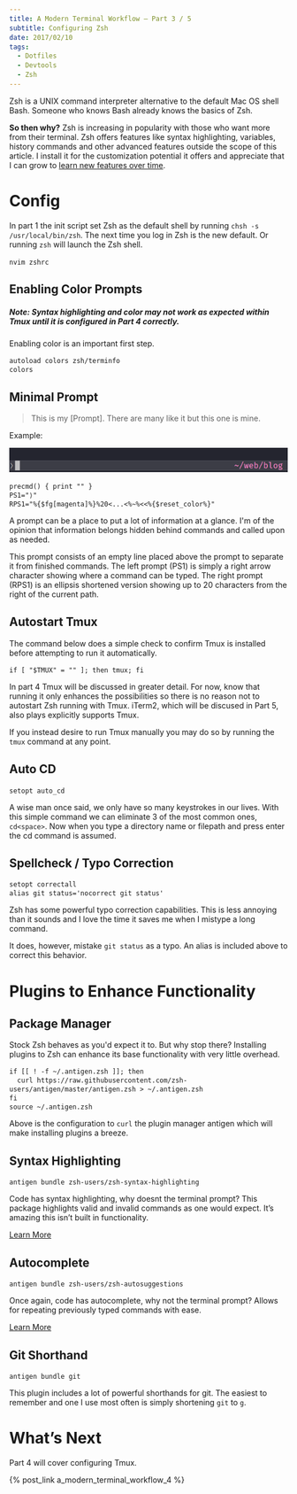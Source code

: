 ```yaml
---
title: A Modern Terminal Workflow — Part 3 / 5
subtitle: Configuring Zsh
date: 2017/02/10
tags:
  - Dotfiles
  - Devtools
  - Zsh
---
```


Zsh is a UNIX command interpreter alternative to the default Mac OS shell Bash. Someone who knows Bash already knows the basics of Zsh.

**So then why?** Zsh is increasing in popularity with those who want more from their terminal. Zsh offers features like syntax highlighting, variables, history commands and other advanced features outside the scope of this article. I install it for the customization potential it offers and appreciate that I can grow to [learn new features over time](https://www-s.acm.illinois.edu/workshops/zsh/why.html).

# Config

In part 1 the init script set Zsh as the default shell by running `chsh -s /usr/local/bin/zsh`. The next time you log in Zsh is the new default. Or running `zsh` will launch the Zsh shell.

`nvim zshrc`

## Enabling Color Prompts

##### Note: Syntax highlighting and color may not work as expected within Tmux until it is configured in Part 4 correctly.

Enabling color is an important first step.

``` vim zshrc
autoload colors zsh/terminfo
colors
```

## Minimal Prompt

> This is my [Prompt]. There are many like it but this one is mine.

Example:

![Prompt Example](/images/posts/a_modern_terminal_workflow_3_prompt.png)

``` vim zshrc
precmd() { print "" }
PS1="⟩"
RPS1="%{$fg[magenta]%}%20<...<%~%<<%{$reset_color%}"
```

A prompt can be a place to put a lot of information at a glance. I'm of the opinion that information belongs hidden behind commands and called upon as needed.

This prompt consists of an empty line placed above the prompt to separate it from finished commands. The left prompt (PS1) is simply a right arrow character showing where a command can be typed. The right prompt (RPS1) is an ellipsis shortened version showing up to 20 characters from the right of the current path.

## Autostart Tmux

The command below does a simple check to confirm Tmux is installed before attempting to run it automatically.

``` vim zshrc
if [ "$TMUX" = "" ]; then tmux; fi
```

In part 4 Tmux will be discussed in greater detail. For now, know that running it only enhances the possibilities so there is no reason not to autostart Zsh running with Tmux. iTerm2, which will be discused in Part 5, also plays explicitly supports Tmux.


If you instead desire to run Tmux manually you may do so by running the `tmux` command at any point.

## Auto CD

``` vim zshrc
setopt auto_cd
```

A wise man once said, we only have so many keystrokes in our lives. With this simple command we can eliminate 3 of the most common ones, `cd<space>`. Now when you type a directory name or filepath and press enter the cd command is assumed.

## Spellcheck / Typo Correction

``` vim zshrc
setopt correctall
alias git status='nocorrect git status'
```

Zsh has some powerful typo correction capabilities. This is less annoying than it sounds and I love the time it saves me when I mistype a long command.

It does, however, mistake `git status` as a typo. An alias is included above to correct this behavior.

# Plugins to Enhance Functionality

## Package Manager

Stock Zsh behaves as you'd expect it to. But why stop there? Installing plugins to Zsh can enhance its base functionality with very little overhead.

``` vim zshrc
if [[ ! -f ~/.antigen.zsh ]]; then
  curl https://raw.githubusercontent.com/zsh-users/antigen/master/antigen.zsh > ~/.antigen.zsh
fi
source ~/.antigen.zsh
```

Above is the configuration to `curl` the plugin manager antigen which will make installing plugins a breeze.

## Syntax Highlighting

``` vim zshrc
antigen bundle zsh-users/zsh-syntax-highlighting
```

Code has syntax highlighting, why doesnt the terminal prompt? This package highlights valid and invalid commands as one would expect. It’s amazing this isn’t built in functionality.

[Learn More](https://github.com/zsh-users/zsh-syntax-highlighting)

## Autocomplete

``` vim zshrc
antigen bundle zsh-users/zsh-autosuggestions
```

Once again, code has autocomplete, why not the terminal prompt? Allows for repeating previously typed commands with ease.

[Learn More](https://github.com/zsh-users/zsh-autosuggestions)

## Git Shorthand

``` vim zshrc
antigen bundle git
```

This plugin includes a lot of powerful shorthands for git. The easiest to remember and one I use most often is simply shortening `git` to `g`.

# What’s Next
Part 4 will cover configuring Tmux.

{% post_link a_modern_terminal_workflow_4 %}
